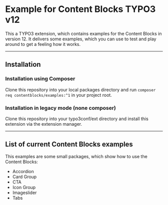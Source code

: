 # Example for Content Blocks TYPO3 v12

This a TYPO3 extension, which contains examples for the Content Blocks in version 12.
It delivers some examples, which you can use to test and play around to get a feeling how it works.
____

## Installation

### Installation using Composer

Clone this repository into your local packages directory and run ```composer req contentblocks/examples:^1``` in your project root.

### Installation in legacy mode (none composer)

Clone this repository into your typo3conf/ext directory and install this extension via the extension manager.

___

## List of current Content Blocks examples

This examples are some small packages, which show how to use the Content Blocks:

* Accordion
* Card Group
* CTA
* Icon Group
* Imageslider
* Tabs

